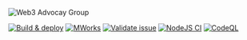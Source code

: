 
![Web3 Advocay Group](https://github.com/MWORKS-WEB3/Mission/blob/main/mworks_readme.png)

[![Build & deploy](https://github.com/mworks-proj/mworks-app/actions/workflows/build-deploy.yml/badge.svg)](https://github.com/mworks-proj/mworks-app/actions/workflows/build-deploy.yml)
[![MWorks](https://github.com/mworks-proj/mworks-proj/actions/workflows/main.yml/badge.svg)](https://github.com/mworks-proj/mworks-proj/actions/workflows/main.yml)
[![Validate issue](https://github.com/vercel/next.js/actions/workflows/issue_validator.yml/badge.svg)](https://github.com/vercel/next.js/actions/workflows/issue_validator.yml)
[![NodeJS CI](https://github.com/primefaces/primereact/actions/workflows/node.js.yml/badge.svg)](https://github.com/primefaces/primereact/actions/workflows/node.js.yml)
[![CodeQL](https://github.com/coinbase/coinbase-wallet-sdk/actions/workflows/codeql-analysis.yml/badge.svg)](https://github.com/coinbase/coinbase-wallet-sdk/actions/workflows/codeql-analysis.yml)
